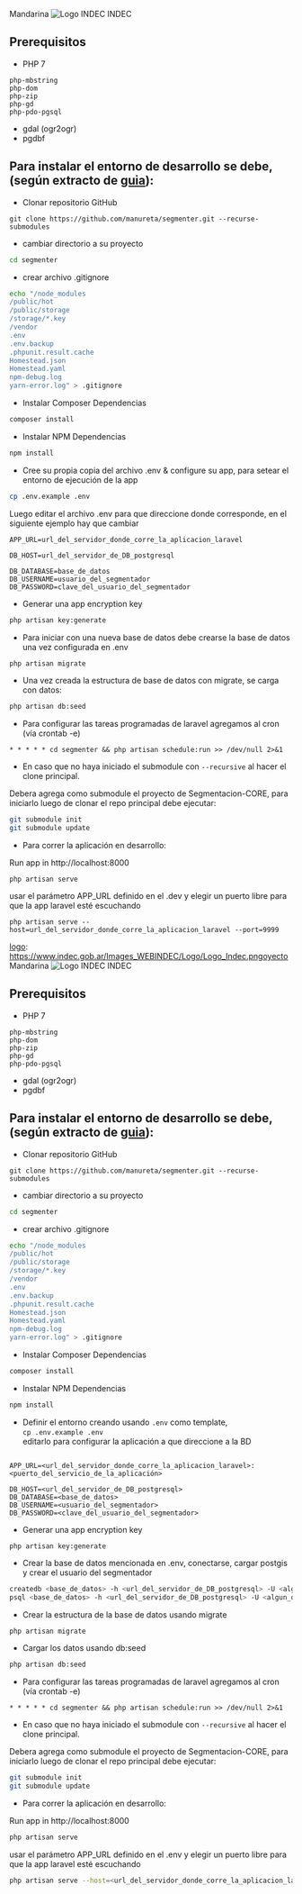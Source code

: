  Mandarina
![Logo INDEC][logo] INDEC


## Prerequisitos
* PHP 7 
```
php-mbstring
php-dom
php-zip
php-gd
php-pdo-pgsql
```
* gdal (ogr2ogr)
* pgdbf

## Para instalar el entorno de desarrollo se debe, (según extracto de [guia][1]):

- Clonar repositorio GitHub
```git
git clone https://github.com/manureta/segmenter.git --recurse-submodules 
```
- cambiar directorio a su proyecto
```bash
cd segmenter
```
- crear archivo .gitignore
```bash
echo "/node_modules
/public/hot
/public/storage
/storage/*.key
/vendor
.env
.env.backup
.phpunit.result.cache
Homestead.json
Homestead.yaml
npm-debug.log
yarn-error.log" > .gitignore
```

- Instalar Composer Dependencias
```bash
composer install
```

- Instalar NPM Dependencias
```bash
npm install
```
- Cree su propia copia del archivo .env & configure su app,
para setear el entorno de ejecución de la app
```bash
cp .env.example .env
```

Luego editar el archivo .env para que direccione donde corresponde,
en el siguiente ejemplo hay que cambiar 
```
APP_URL=url_del_servidor_donde_corre_la_aplicacion_laravel

DB_HOST=url_del_servidor_de_DB_postgresql

DB_DATABASE=base_de_datos
DB_USERNAME=usuario_del_segmentador
DB_PASSWORD=clave_del_usuario_del_segmentador

```


- Generar una app encryption key
```bash
php artisan key:generate
```


- Para iniciar con una nueva base de datos debe crearse la base de datos una vez configurada en .env
```bash
php artisan migrate
```


- Una vez creada la estructura de base de datos con migrate, se carga con datos:
```bash
php artisan db:seed
```

- Para configurar las tareas programadas de laravel agregamos al cron (vía crontab -e)
```
* * * * * cd segmenter && php artisan schedule:run >> /dev/null 2>&1
```


- En caso que no haya iniciado el submodule con ```--recursive``` al hacer el clone principal.

Debera agrega como submodule el proyecto de Segmentacion-CORE, para iniciarlo luego de clonar el repo principal debe ejecutar:
```bash
git submodule init
git submodule update
```


- Para correr la aplicación en desarrollo: 

Run app in http://localhost:8000
```
php artisan serve
```
usar el parámetro APP_URL definido en el .dev
y elegir un puerto libre para que la app laravel esté escuchando
```
php artisan serve --host=url_del_servidor_donde_corre_la_aplicacion_laravel --port=9999
```

[1]: https://devmarketer.io/learn/setup-laravel-project-cloned-github-com/
[logo]: https://www.indec.gob.ar/Images_WEBINDEC/Logo/Logo_Indec.pngoyecto Mandarina
![Logo INDEC][logo] INDEC


## Prerequisitos
* PHP 7 
```
php-mbstring
php-dom
php-zip
php-gd
php-pdo-pgsql
```
* gdal (ogr2ogr)
* pgdbf

## Para instalar el entorno de desarrollo se debe, (según extracto de [guia][1]):

- Clonar repositorio GitHub
```git
git clone https://github.com/manureta/segmenter.git --recurse-submodules 
```
- cambiar directorio a su proyecto
```bash
cd segmenter
```
- crear archivo .gitignore
```bash
echo "/node_modules
/public/hot
/public/storage
/storage/*.key
/vendor
.env
.env.backup
.phpunit.result.cache
Homestead.json
Homestead.yaml
npm-debug.log
yarn-error.log" > .gitignore
```

- Instalar Composer Dependencias
```bash
composer install
```

- Instalar NPM Dependencias
```bash
npm install
```
- Definir el entorno creando usando `.env` como template,   
`cp .env.example .env`   
editarlo para configurar la aplicación a que direccione a la BD   

```

APP_URL=<url_del_servidor_donde_corre_la_aplicacion_laravel>:<puerto_del_servicio_de_la_aplicación>

DB_HOST=<url_del_servidor_de_DB_postgresql>
DB_DATABASE=<base_de_datos>
DB_USERNAME=<usuario_del_segmentador>
DB_PASSWORD=<clave_del_usuario_del_segmentador>
```


- Generar una app encryption key
```
php artisan key:generate
```

- Crear la base de datos mencionada en .env, conectarse, cargar postgis y crear el usuario del segmentador
```bash
createdb <base_de_datos> -h <url_del_servidor_de_DB_postgresql> -U <algun_db_admin>
psql <base_de_datos> -h <url_del_servidor_de_DB_postgresql> -U <algun_db_admin> -c 'create extension postgis;' 
```


- Crear la estructura de la base de datos usando migrate
```bash
php artisan migrate
```


- Cargar los datos usando db:seed
```bash
php artisan db:seed
```

- Para configurar las tareas programadas de laravel agregamos al cron (vía crontab -e)
```
* * * * * cd segmenter && php artisan schedule:run >> /dev/null 2>&1
```


- En caso que no haya iniciado el submodule con ```--recursive``` al hacer el clone principal.

Debera agrega como submodule el proyecto de Segmentacion-CORE, para iniciarlo luego de clonar el repo principal debe ejecutar:
```bash
git submodule init
git submodule update
```


- Para correr la aplicación en desarrollo: 

Run app in http://localhost:8000
```bash
php artisan serve
```
usar el parámetro APP_URL definido en el .env
y elegir un puerto libre para que la app laravel esté escuchando
```bash
php artisan serve --host=<url_del_servidor_donde_corre_la_aplicacion_laravel> --port=<puerto_del_servicio_de_la_aplicación>
```

[1]: https://devmarketer.io/learn/setup-laravel-project-cloned-github-com/
[logo]: https://www.indec.gob.ar/Images_WEBINDEC/Logo/Logo_Indec.png

